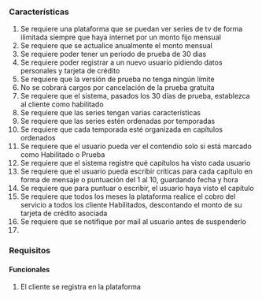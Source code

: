### Características
1. Se requiere una plataforma que se puedan ver series de tv de forma ilimitada siempre que haya internet por un monto fijo mensual
2. Se requiere que se actualice anualmente el monto mensual
3. Se requiere poder tener un periodo de prueba de 30 dias
4. Se requiere poder registrar a un nuevo usuario pidiendo datos personales y tarjeta de crédito
5. Se requiere que la versión de prueba no tenga ningún límite
6. No se cobrará cargos por cancelación de la prueba gratuita
7. Se requiere que el sistema, pasados los 30 días de prueba, establezca al cliente como habilitado
8. Se requiere que las series tengan varias características
9. Se requiere que las series estén ordenadas por temporadas
10. Se requiere que cada temporada esté organizada en capítulos ordenados
11. Se requiere que el usuario pueda ver el contendio solo si está marcado como Habilitado o Prueba
12. Se requiere que el sistema registre qué capítulos ha visto cada usuario
13. Se requiere que el usuario pueda escribir críticas para cada capítulo en forma de mensaje o puntuación del 1 al 10, guardando fecha y hora
14. Se requiere que para puntuar o escribir, el usuario haya visto el capítulo
15. Se requiere que todos los meses la plataforma realice el cobro del servicio a todos los cliente Habilitados, descontando el monto de su tarjeta de crédito asociada
16. Se requiere que se notifique por mail al usuario antes de suspenderlo
17. 
### Requisitos
#### Funcionales
1. El cliente se registra en la plataforma